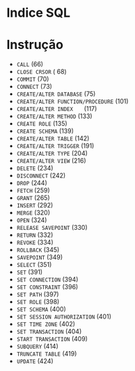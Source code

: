# Indice SQL

# Instrução
- `CALL` (66)
- `CLOSE CRSOR` (	68)
- `COMMIT` (70)
- `CONNECT` (73)
- `CREATE/ALTER DATABASE` (75)
- `CREATE/ALTER FUNCTION/PROCEDURE` (101)
- `CREATE/ALTER INDEX	` (117)
- `CREATE/ALTER METHOD` (133)
- `CREATE ROLE` (135)
- `CREATE SCHEMA` (139)
- `CREATE/ALTER TABLE` (142)
- `CREATE/ALTER TRIGGER` (191)
- `CREATE/ALTER TYPE` (204)
- `CREATE/ALTER VIEW` (216)
- `DELETE` (234)
- `DISCONNECT` (242)
- `DROP` (244)
- `FETCH` (259)
- `GRANT` (265)
- `INSERT` (292)
- `MERGE` (320)
- `OPEN` (324)
- `RELEASE SAVEPOINT` (330)
- `RETURN` (332)
- `REVOKE` (334)
- `ROLLBACK` (345)
- `SAVEPOINT` (349)
- `SELECT` (351)
- `SET` (391)
- `SET CONNECTION` (394)
- `SET CONSTRAINT` (396)
- `SET PATH` (397)
- `SET ROLE` (398)
- `SET SCHEMA` (400)
- `SET SESSION AUTHORIZATION` (401)
- `SET TIME ZONE` (402)
- `SET TRANSACTION` (404)
- `START TRANSACTION` (409)
- `SUBQUERY` (414)
- `TRUNCATE TABLE` (419)
- `UPDATE` (424)
